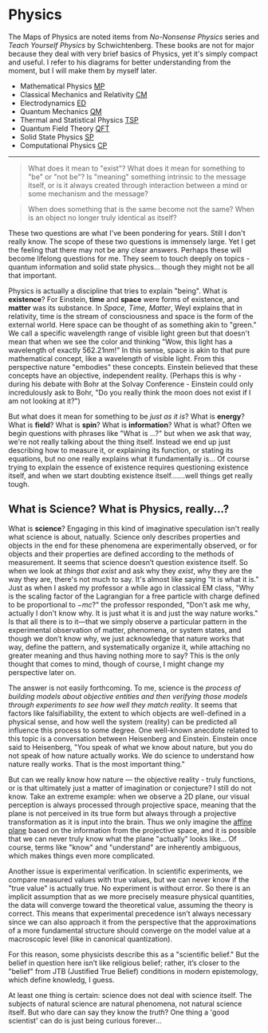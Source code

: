 # Physics

The Maps of Physics are noted items from *No-Nonsense Physics* series and *Teach Yourself Physics* by Schwichtenberg. These books are not for major because they deal with very brief basics of Physics, yet it's simply compact and useful. I refer to his diagrams for better understanding from the moment, but I will make them by myself later.

- Mathematical Physics [MP](./MP/MP_content.html)
- Classical Mechanics and Relativity [CM](./CM/CM_content.html)
- Electrodynamics [ED](./ED/ED_content.html)
- Quantum Mechanics [QM](./QM/QM_content.html)
- Thermal and Statistical Physics [TSP](./TSP/TSP_content.html)
- Quantum Field Theory [QFT](./QFT/QFT_content.html)
- Solid State Physics [SP](./SP/SP_content.html)
- Computational Physics [CP](./CP/CP_content.html)

-----------------

> What does it mean to "exist"? What does it mean for something to "be" or "not be"? Is "meaning" something intrinsic to the message itself, or is it always created through interaction between a mind or some mechanism and the message?

> When does something that is the same become not the same? When is an object no longer truly identical as itself?

These two questions are what I've been pondering for years. Still I don't really know. The scope of these two questions is immensely large. Yet I get the feeling that there may not be any clear answers. Perhaps these will become lifelong questions for me. They seem to touch deeply on topics - quantum information and solid state physics... though they might not be all that important. 

Physics is actually a discipline that tries to explain "being". What is **existence**? For Einstein, **time** and **space** were forms of existence, and **matter** was its substance. In *Space, Time, Matter*, Weyl explains that in relativity, time is the stream of consciousness and space is the form of the external world. Here space can be thought of as something akin to "green." We call a specific wavelength range of visible light green but that doesn't mean that when we see the color and thinking "Wow, this light has a wavelength of exactly 562.21nm!" In this sense, space is akin to that pure mathematical concept, like a wavelength of visible light. From this perspective nature "embodies" these concepts. Einstein believed that these concepts have an objective, independent reality. (Perhaps this is why - during his debate with Bohr at the Solvay Conference - Einstein could only incredulously ask to Bohr, "Do you really think the moon does not exist if I am not looking at it?")

But what does it mean for something to be *just as it is*? 
What is **energy**? What is **field**? What is **spin**? What is **information**? What is what? Often we begin questions with phrases like "What is ...?" but when we ask that way, we're not really talking about the thing itself. Instead we end up just describing how to measure it, or explaining its function, or stating its equations, but no one really explains what it fundamentally is... Of course trying to explain the essence of existence requires questioning existence itself, and when we start doubting existence itself.......well things get really tough.

## What is Science? What is Physics, really...?

What is **science**? Engaging in this kind of imaginative speculation isn't really what science is about, natually. Science only describes properties and objects in the end for these phenomena are experimentally observed, or for objects and their properties are defined according to the methods of measurement. It seems that science doesn’t question existence itself. So when we look at *things that exist* and ask why they *exist*, why they are the way they are, there's not much to say. It's almost like saying "It is what it is." Just as when I asked my professor a while ago in classical EM class, "Why is the scaling factor of the Lagrangian for a free particle with charge defined to be proportional to $-mc$?" the professor responded, "Don't ask me why, actually I don't know why. It is just what it is and just the way nature works." Is that all there is to it—that we simply observe a particular pattern in the experimental observation of matter, phenomena, or system states, and though we don’t know why, we just acknowledge that nature works that way, define the pattern, and systematically organize it, while attaching no greater meaning and thus having nothing more to say? This is the only thought that comes to mind, though of course, I might change my perspective later on.

The answer is not easily forthcoming. To me, science is the *process of building models about objective entities and then verifying those models through experiments to see how well they match reality*. It seems that factors like falsifiability, the extent to which objects are well-defined in a physical sense, and how well the system (reality) can be predicted all influence this process to some degree. One well-known anecdote related to this topic is a conversation between Heisenberg and Einstein. Einstein once said to Heisenberg, "You speak of what we know about nature, but you do not speak of how nature actually works. We do science to understand how nature really works. That is the most important thing."

But can we really know how nature — the objective reality - truly functions, or is that ultimately just a matter of imagination or conjecture? I still do not know. Take an extreme example: when we observe a 2D plane, our visual perception is always processed through projective space, meaning that the plane is not perceived in its true form but always through a projective transformation as it is input into the brain. Thus we only imagine the [affine plane](https://en.wikipedia.org/wiki/Affine_plane_(incidence_geometry)) based on the information from the projective space, and it is possible that we can never truly know what the plane "actually" looks like... Of course, terms like "know" and "understand" are inherently ambiguous, which makes things even more complicated.

Another issue is experimental verification. In scientific experiments, we compare measured values with true values, but we can never know if the "true value" is actually true. No experiment is without error. So there is an implicit assumption that as we more precisely measure physical quantities, the data will converge toward the theoretical value, assuming the theory is correct. This means that experimental precedence isn’t always necessary since we can also approach it from the perspective that the approximations of a more fundamental structure should converge on the model value at a macroscopic level (like in canonical quantization).

For this reason, some physicists describe this as a "scientific belief." But the belief in question here isn’t like religious belief; rather, it’s closer to the "belief" from JTB (Justified True Belief) conditions in modern epistemology, which define knowledg, I guess.

At least one thing is certain: science does not deal with science itself. The subjects of natural science are natural phenomena, not natural science itself. But who dare can say they know the *truth*? One thing a 'good scientist' can do is just being curious forever...